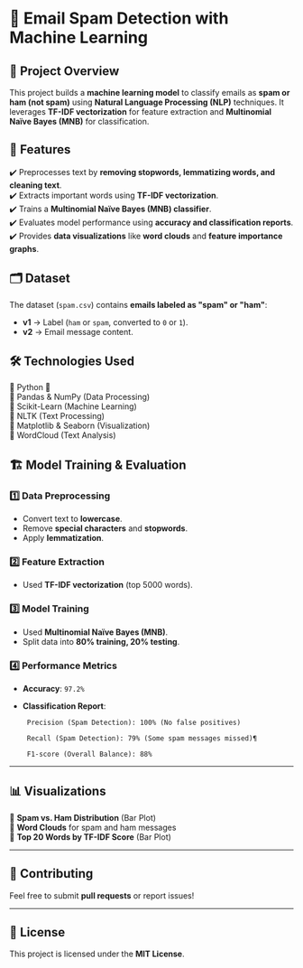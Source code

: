 # 📧 Email Spam Detection with Machine Learning  

## 📌 Project Overview  
This project builds a **machine learning model** to classify emails as **spam or ham (not spam)** using **Natural Language Processing (NLP)** techniques. It leverages **TF-IDF vectorization** for feature extraction and **Multinomial Naïve Bayes (MNB)** for classification.  

## 🚀 Features  
✔️ Preprocesses text by **removing stopwords, lemmatizing words, and cleaning text**.  
✔️ Extracts important words using **TF-IDF vectorization**.  
✔️ Trains a **Multinomial Naïve Bayes (MNB) classifier**.  
✔️ Evaluates model performance using **accuracy and classification reports**.  
✔️ Provides **data visualizations** like **word clouds** and **feature importance graphs**.  

## 🗂 Dataset  
The dataset (`spam.csv`) contains **emails labeled as "spam" or "ham"**:  
- **v1** → Label (`ham` or `spam`, converted to `0` or `1`).  
- **v2** → Email message content.  

## 🛠 Technologies Used  
🔹 Python 🐍  
🔹 Pandas & NumPy (Data Processing)  
🔹 Scikit-Learn (Machine Learning)  
🔹 NLTK (Text Processing)  
🔹 Matplotlib & Seaborn (Visualization)  
🔹 WordCloud (Text Analysis)  

## 🏗 Model Training & Evaluation  

### 1️⃣ Data Preprocessing  
- Convert text to **lowercase**.  
- Remove **special characters** and **stopwords**.  
- Apply **lemmatization**.  

### 2️⃣ Feature Extraction  
- Used **TF-IDF vectorization** (top 5000 words).  

### 3️⃣ Model Training  
- Used **Multinomial Naïve Bayes (MNB)**.  
- Split data into **80% training, 20% testing**.  

### 4️⃣ Performance Metrics  
- **Accuracy**: `97.2%`   
- **Classification Report**:

       Precision (Spam Detection): 100% (No false positives)

       Recall (Spam Detection): 79% (Some spam messages missed)¶

       F1-score (Overall Balance): 88%

---

## 📊 Visualizations  
📌 **Spam vs. Ham Distribution** (Bar Plot)  
📌 **Word Clouds** for spam and ham messages  
📌 **Top 20 Words by TF-IDF Score** (Bar Plot)  

---

## 🤝 Contributing  
Feel free to submit **pull requests** or report issues!  

---

## 📜 License  
This project is licensed under the **MIT License**.  

